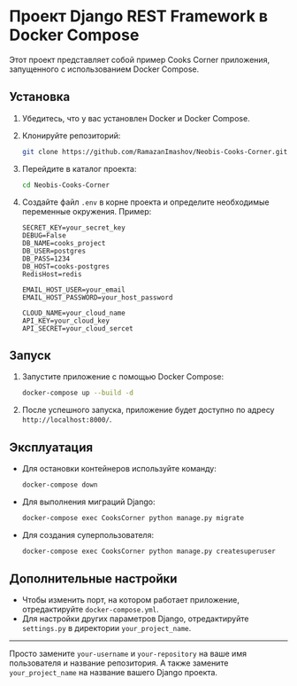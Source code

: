 # Проект Django REST Framework в Docker Compose

Этот проект представляет собой пример Cooks Corner приложения, запущенного с использованием Docker Compose.

## Установка

1. Убедитесь, что у вас установлен Docker и Docker Compose.
2. Клонируйте репозиторий:

    ```bash
    git clone https://github.com/RamazanImashov/Neobis-Cooks-Corner.git
    ```

3. Перейдите в каталог проекта:

    ```bash
    cd Neobis-Cooks-Corner
    ```

4. Создайте файл `.env` в корне проекта и определите необходимые переменные окружения. Пример:

    ```plaintext
    SECRET_KEY=your_secret_key
    DEBUG=False
    DB_NAME=cooks_project
    DB_USER=postgres
    DB_PASS=1234
    DB_HOST=cooks-postgres
    RedisHost=redis
    
    EMAIL_HOST_USER=your_email
    EMAIL_HOST_PASSWORD=your_host_password
    
    CLOUD_NAME=your_cloud_name
    API_KEY=your_cloud_key
    API_SECRET=your_cloud_sercet
    ```

## Запуск

1. Запустите приложение с помощью Docker Compose:

    ```bash
    docker-compose up --build -d
    ```

2. После успешного запуска, приложение будет доступно по адресу `http://localhost:8000/`.

## Эксплуатация

- Для остановки контейнеров используйте команду:

    ```bash
    docker-compose down
    ```

- Для выполнения миграций Django:

    ```bash
    docker-compose exec CooksCorner python manage.py migrate
    ```

- Для создания суперпользователя:

    ```bash
    docker-compose exec CooksCorner python manage.py createsuperuser
    ```

## Дополнительные настройки

- Чтобы изменить порт, на котором работает приложение, отредактируйте `docker-compose.yml`.
- Для настройки других параметров Django, отредактируйте `settings.py` в директории `your_project_name`.

---

Просто замените `your-username` и `your-repository` на ваше имя пользователя и название репозитория. А также замените `your_project_name` на название вашего Django проекта.

